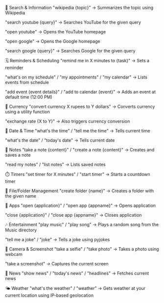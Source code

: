 🔎 Search & Information
"wikipedia {topic}" → Summarizes the topic using Wikipedia

"search youtube {query}" → Searches YouTube for the given query

"open youtube" → Opens the YouTube homepage

"open google" → Opens the Google homepage

"search google {query}" → Searches Google for the given query

🗓️ Reminders & Scheduling
"remind me in X minutes to {task}" → Sets a reminder

"what's on my schedule" / "my appointments" / "my calendar" → Lists events from schedule

"add event {event details}" / "add to calendar {event}" → Adds an event at default time (12:00 PM)

💱 Currency
"convert currency X rupees to Y dollars" → Converts currency using a utility function

"exchange rate {X to Y}" → Also triggers currency conversion

📅 Date & Time
"what's the time" / "tell me the time" → Tells current time

"what's the date" / "today's date" → Tells current date

📝 Notes
"take a note {content}" / "create a note {content}" → Creates and saves a note

"read my notes" / "list notes" → Lists saved notes

⏱️ Timers
"set timer for X minutes" / "start timer" → Starts a countdown timer

📁 File/Folder Management
"create folder {name}" → Creates a folder with the given name

🧠 Apps
"open {application}" / "open app {appname}" → Opens application

"close {application}" / "close app {appname}" → Closes application

🎶 Entertainment
"play music" / "play song" → Plays a random song from the Music directory

"tell me a joke" / "joke" → Tells a joke using pyjokes

📸 Camera & Screenshot
"take a selfie" / "take photo" → Takes a photo using webcam

"take a screenshot" → Captures the current screen

📰 News
"show news" / "today's news" / "headlines" → Fetches current news

🌤️ Weather
"what's the weather" / "weather" → Gets weather at your current location using IP-based geolocation

